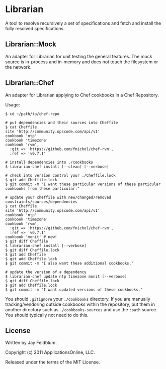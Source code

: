 Librarian
=========

A tool to resolve recursively a set of specifications and fetch and install the fully resolved specifications.

Librarian::Mock
---------------

An adapter for Librarian for unit testing the general features.
The mock source is in-process and in-memory and does not touch the filesystem or the network.

Librarian::Chef
---------------

An adapter for Librarian applying to Chef cookbooks in a Chef Repository.

Usage:

    $ cd ~/path/to/chef-repo

    # put dependencies and their sources into Cheffile
    $ cat Cheffile
    site 'http://community.opscode.com/api/v1'
    cookbook 'ntp'
    cookbook 'timezone'
    cookbook 'rvm',
      :git => 'https://github.com/fnichol/chef-rvm',
      :ref => 'v0.7.1'

    # install dependencies into ./cookbooks
    $ librarian-chef install [--clean] [--verbose]

    # check into version control your ./Cheffile.lock
    $ git add Cheffile.lock
    $ git commit -m "I want these particular versions of these particular cookbooks from these particular."

    # update your cheffile with new/changed/removed constraints/sources/dependencies
    $ cat Cheffile
    site 'http://community.opscode.com/api/v1'
    cookbook 'ntp'
    cookbook 'timezone'
    cookbook 'rvm',
      :git => 'https://github.com/fnichol/chef-rvm',
      :ref => 'v0.7.1'
    cookbook 'monit' # new!
    $ git diff Cheffile
    $ librarian-chef install [--verbose]
    $ git diff Cheffile.lock
    $ git add Cheffile
    $ git add Cheffile.lock
    $ git commit -m "I also want these additional cookbooks."

    # update the version of a dependency
    $ librarian-chef update ntp timezone monit [--verbose]
    $ git diff Cheffile.lock
    $ git add Cheffile.lock
    $ git commit -m "I want updated versions of these cookbooks."

You should `.gitignore` your `./cookbooks` directory.
If you are manually tracking/vendoring outside cookbooks within the repository,
  put them in another directory such as `./cookbooks-sources` and use the `:path` source.
  You should typically not need to do this.

License
-------

Written by Jay Feldblum.

Copyright (c) 2011 ApplicationsOnline, LLC.

Released under the terms of the MIT License.
